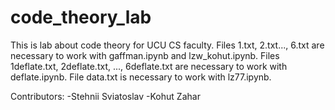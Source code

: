 # code_theory_lab
This is lab about code theory for UCU CS faculty.
Files 1.txt, 2.txt..., 6.txt are necessary to work with gaffman.ipynb and lzw_kohut.ipynb.
Files 1deflate.txt, 2deflate.txt, ..., 6deflate.txt are necessary to work with deflate.ipynb.
File data.txt is necessary to work with lz77.ipynb.

Contributors:
-Stehnii Sviatoslav
-Kohut Zahar
